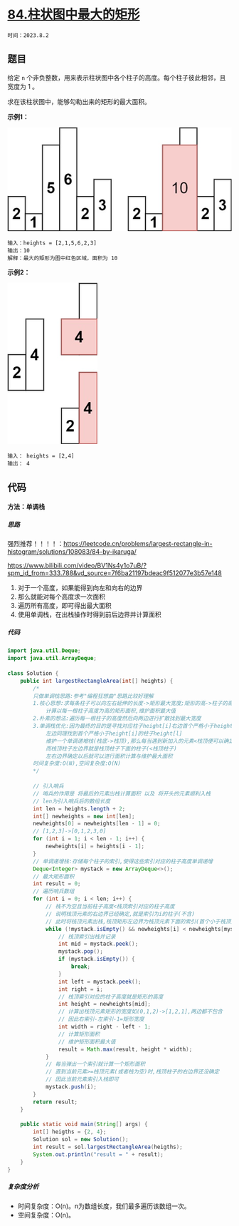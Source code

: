 # [84.柱状图中最大的矩形](https://leetcode.cn/problems/largest-rectangle-in-histogram/)

`时间：2023.8.2`

## 题目

给定 `n` 个非负整数，用来表示柱状图中各个柱子的高度。每个柱子彼此相邻，且宽度为 1 。

求在该柱状图中，能够勾勒出来的矩形的最大面积。

**示例1：**

![example1](pictures/example1.jpg)

```
输入：heights = [2,1,5,6,2,3]
输出：10
解释：最大的矩形为图中红色区域，面积为 10
```

**示例2：**

![example2](pictures/example2.jpg)

```
输入： heights = [2,4]
输出： 4
```

## 代码

#### 方法：单调栈

##### 思路

强烈推荐！！！！：https://leetcode.cn/problems/largest-rectangle-in-histogram/solutions/108083/84-by-ikaruga/

https://www.bilibili.com/video/BV1Ns4y1o7uB/?spm_id_from=333.788&vd_source=7f6ba21197bdeac9f512077e3b57e148

1. 对于一个高度，如果能得到向左和向右的边界
2. 那么就能对每个高度求一次面积
3. 遍历所有高度，即可得出最大面积
4. 使用单调栈，在出栈操作时得到前后边界并计算面积

##### 代码

```java
import java.util.Deque;
import java.util.ArrayDeque;

class Solution {
    public int largestRectangleArea(int[] heights) {
        /*
        只做单调栈思路:参考"编程狂想曲"思路比较好理解
        1.核心思想:求每条柱子可以向左右延伸的长度->矩形最大宽度;矩形的高->柱子的高度
            计算以每一根柱子高度为高的矩形面积,维护面积最大值
        2.朴素的想法:遍历每一根柱子的高度然后向两边进行扩散找到最大宽度
        3.单调栈优化:因为最终的目的是寻找对应柱子height[i]右边首个严格小于height[i]的柱子height[r]
            左边同理找到首个严格小于height[i]的柱子height[l]
            维护一个单调递增栈(栈底->栈顶),那么每当遇到新加入的元素<栈顶便可以确定栈顶柱子右边界
            而栈顶柱子左边界就是栈顶柱子下面的柱子(<栈顶柱子)
            左右边界确定以后就可以进行面积计算与维护最大面积
        时间复杂度:O(N),空间复杂度:O(N)
        */

        // 引入哨兵
        // 哨兵的作用是 将最后的元素出栈计算面积 以及 将开头的元素顺利入栈
        // len为引入哨兵后的数组长度
        int len = heights.length + 2;
        int[] newheights = new int[len];
        newheights[0] = newheights[len - 1] = 0;
        // [1,2,3]->[0,1,2,3,0]
        for (int i = 1; i < len - 1; i++) {
            newheights[i] = heights[i - 1];
        }
        // 单调递增栈:存储每个柱子的索引,使得这些索引对应的柱子高度单调递增
        Deque<Integer> mystack = new ArrayDeque<>();
        // 最大矩形面积
        int result = 0;
        // 遍历哨兵数组
        for (int i = 0; i < len; i++) {
            // 栈不为空且当前柱子高度<栈顶索引对应的柱子高度
            // 说明栈顶元素的右边界已经确定,就是索引为i的柱子(不含)
            // 此时将栈顶元素出栈,栈顶矩形左边界为栈顶元素下面的索引(首个小于栈顶)
            while (!mystack.isEmpty() && newheights[i] < newheights[mystack.peek()]) {
                // 栈顶索引出栈并记录
                int mid = mystack.peek();
                mystack.pop();
                if (mystack.isEmpty()) {
                    break;
                }
                int left = mystack.peek();
                int right = i;
                // 栈顶索引对应的柱子高度就是矩形的高度
                int height = newheights[mid];
                // 计算出栈顶元素矩形的宽度如(0,1,2)->[1,2,1],两边都不包含
                // 因此右索引-左索引-1=矩形宽度
                int width = right - left - 1;
                // 计算矩形面积
                // 维护矩形面积最大值
                result = Math.max(result, height * width);
            }
            // 每当弹出一个索引就计算一个矩形面积
            // 直到当前元素>=栈顶元素(或者栈为空)时,栈顶柱子的右边界还没确定
            // 因此当前元素索引入栈即可
            mystack.push(i);
        }
        return result;
    }

    public static void main(String[] args) {
        int[] heigths = {2, 4};
        Solution sol = new Solution();
        int result = sol.largestRectangleArea(heigths);
        System.out.println("result = " + result);
    }
}
```

##### 复杂度分析

- 时间复杂度：O(n)。n为数组长度，我们最多遍历该数组一次。
- 空间复杂度：O(n)。